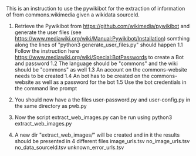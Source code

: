 This is an instruction to use the pywikibot for the extraction of information of 
from commons.wikimedia given a wikidata sourceId. 

1. Retrieve the Pywikibot from https://github.com/wikimedia/pywikibot and generate the user files (see https://www.mediawiki.org/wiki/Manual:Pywikibot/Installation)
	somthing along the lines of "python3 generate_user_files.py" should happen
	1.1 Follow the instruction here https://www.mediawiki.org/wiki/Special:BotPasswords to create a Bot and password
	1.2 The language should be "commons" and the wiki should be "commons" as well
	1.3 An account on the commons-website needs to be created 
	1.4 An bot has to be created on the commons-website as well as a password for the bot
	1.5 Use the bot credentials in the command line prompt

2. You should now have a the files user-password.py and user-config.py in the same directory as pwb.py
3. Now the script extract_web_images.py can be run using 
	python3 extract_web_images.py
4. A new dir "extract_web_images/" will be created and in it the results should be presented in 4 different files 
	image_urls.tsv
	no_image_urls.tsv
	no_data_sourceId.tsv
	unknown_error_urls.tsv

